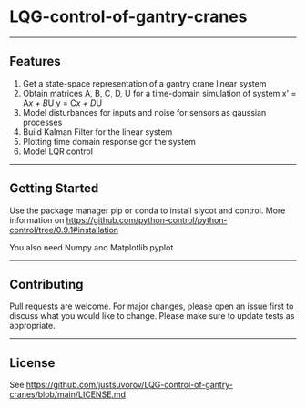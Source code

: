# LQG-control-of-gantry-cranes
_____
## Features
1. Get a state-space representation of a gantry crane linear system
2. Obtain matrices A, B, C, D, U for a time-domain simulation of system
x' = A*x + B*U 
y = C*x + D*U
3. Model disturbances for inputs and noise for sensors as gaussian processes
4. Build Kalman Filter for the linear system
5. Plotting time domain response gor the system
6. Model LQR control
____
## Getting Started
Use the package manager pip or conda to install slycot and control.
More information on https://github.com/python-control/python-control/tree/0.9.1#installation

You also need Numpy and Matplotlib.pyplot
___
## Contributing
Pull requests are welcome. For major changes, please open an issue first to discuss what you would like to change.
Please make sure to update tests as appropriate.
___
## License
See https://github.com/justsuvorov/LQG-control-of-gantry-cranes/blob/main/LICENSE.md
